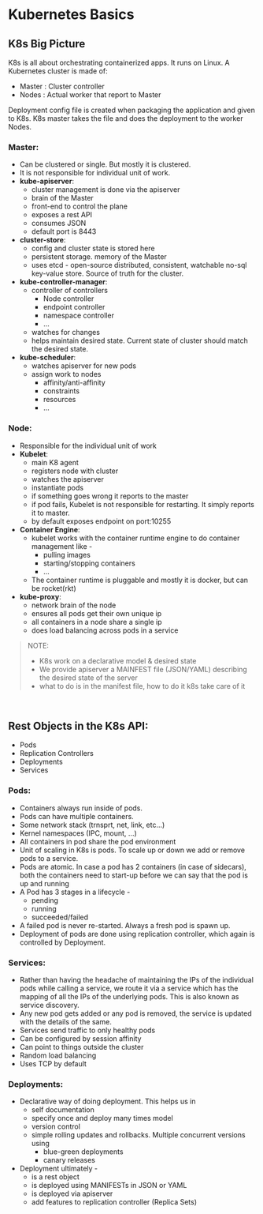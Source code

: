 # Kubernetes Basics

## K8s Big Picture 
K8s is all about orchestrating containerized apps. It runs on Linux. A Kubernetes cluster is made of: 
- Master : Cluster controller 
- Nodes : Actual worker that report to Master

Deployment config file is created when packaging the application and given to K8s. K8s master takes the file and does the deployment to the worker Nodes.	

### Master:
- Can be clustered or single. But mostly it is clustered.
- It is not responsible for individual unit of work.
- **kube-apiserver**:
	- cluster management is done via the apiserver
	- brain of the Master
	- front-end to control the plane
	- exposes a rest API 
	- consumes JSON
	- default port is 8443
- **cluster-store**:
	- config and cluster state is stored here
	- persistent storage. memory of the Master 
	- uses etcd - open-source distributed, consistent, watchable no-sql key-value store. Source of truth for the cluster.
- **kube-controller-manager**:
	- controller of controllers
		- Node controller
		- endpoint controller
		- namespace controller
		- ...
	- watches for changes
	- helps maintain desired state. Current state of cluster should match the desired state.
- **kube-scheduler**:
	- watches apiserver for new pods
	- assign work to nodes
	    - affinity/anti-affinity
		- constraints
		- resources
		- ...
		
### Node:
- Responsible for the individual unit of work
- **Kubelet**:
	- main K8 agent 
	- registers node with cluster
	- watches the apiserver
	- instantiate pods
	- if something goes wrong it reports to the master
	- if pod fails, Kubelet is not responsible for restarting. It simply reports it to master.
	- by default exposes endpoint on port:10255
- **Container Engine**:
	- kubelet works with the container runtime engine to do container management like -
		- pulling images
		- starting/stopping containers
		- ...
	- The container runtime is pluggable and mostly it is docker, but can be rocket(rkt)
- **kube-proxy**:
	- network brain of the node
	- ensures all pods get their own unique ip
	- all containers in a node share a single ip
	- does load balancing across pods in a service
	
> NOTE:
>   - K8s work on a declarative model & desired state
>   - We provide apiserver a MAINFEST file (JSON/YAML) describing the desired state of the server
>   - what to do is in the manifest file, how to do it k8s take care of it

<br/>

## Rest Objects in the K8s API:
- Pods
- Replication Controllers
- Deployments
- Services
	
### Pods:
- Containers always run inside of pods.
- Pods can have multiple containers.
- Some network stack (trnsprt, net, link, etc...)
- Kernel namespaces (IPC, mount, ...)
- All containers in pod share the pod environment
- Unit of scaling in K8s is pods. To scale up or down we add or remove pods to a service.
- Pods are atomic. In case a pod has 2 containers (in case of sidecars), both the containers need to start-up before we can say that the pod is up and running
- A Pod has 3 stages in a lifecycle - 
	- pending
	- running
	- succeeded/failed
- A failed pod is never re-started. Always a fresh pod is spawn up.
- Deployment of pods are done using replication controller, which again is controlled by Deployment.

### Services:
- Rather than having the headache of maintaining the IPs of the individual pods while calling a service, we route it via a service which has the mapping of all the IPs of the underlying pods. This is also known as service discovery.
- Any new pod gets added or any pod is removed, the service is updated with the details of the same.
- Services send traffic to only healthy pods
- Can be configured by session affinity
- Can point to things outside the cluster
- Random load balancing 
- Uses TCP by default

### Deployments:
- Declarative way of doing deployment. This helps us in 
	- self documentation
	- specify once and deploy many times model
	- version control
	- simple rolling updates and rollbacks. Multiple concurrent versions using
		- blue-green deployments
		- canary releases
- Deployment ultimately -
	- is a rest object
	- is deployed using MANIFESTs in JSON or YAML
	- is deployed via apiserver
	- add features to replication controller (Replica Sets)